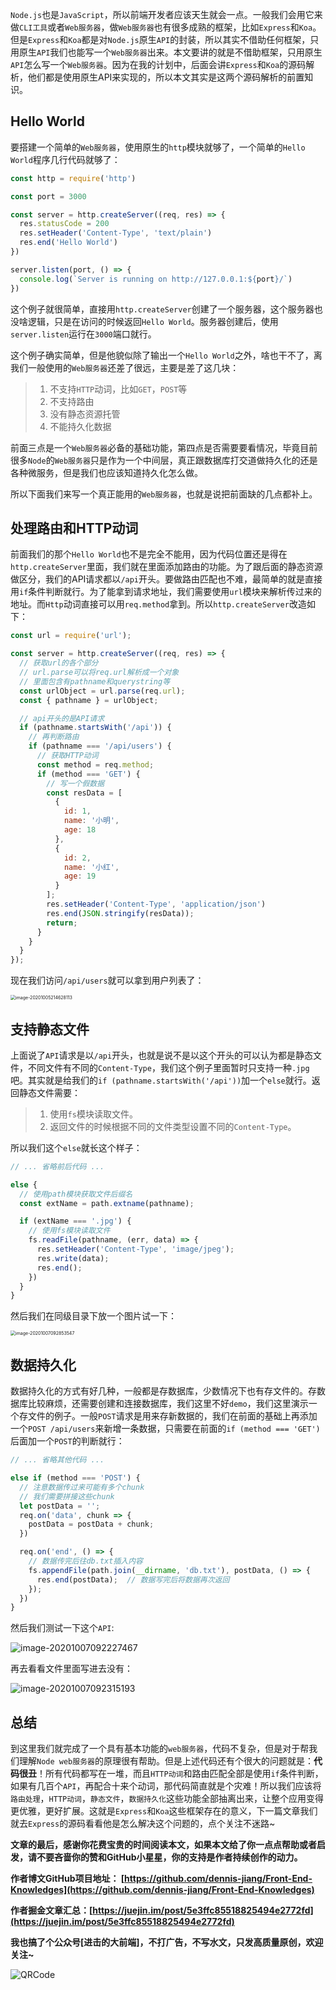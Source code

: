 `Node.js`也是`JavaScript`，所以前端开发者应该天生就会一点。一般我们会用它来做`CLI工具`或者`Web服务器`，做`Web服务器`也有很多成熟的框架，比如`Express`和`Koa`。但是`Express`和`Koa`都是对`Node.js`原生`API`的封装，所以其实不借助任何框架，只用原生`API`我们也能写一个`Web服务器`出来。本文要讲的就是不借助框架，只用原生`API`怎么写一个`Web服务器`。因为在我的计划中，后面会讲`Express`和`Koa`的源码解析，他们都是使用原生API来实现的，所以本文其实是这两个源码解析的前置知识。

## Hello World

要搭建一个简单的`Web服务器`，使用原生的`http`模块就够了，一个简单的`Hello World`程序几行代码就够了：

```javascript
const http = require('http')

const port = 3000

const server = http.createServer((req, res) => {
  res.statusCode = 200
  res.setHeader('Content-Type', 'text/plain')
  res.end('Hello World')
})

server.listen(port, () => {
  console.log(`Server is running on http://127.0.0.1:${port}/`)
})
```

这个例子就很简单，直接用`http.createServer`创建了一个服务器，这个服务器也没啥逻辑，只是在访问的时候返回`Hello World`。服务器创建后，使用`server.listen`运行在`3000`端口就行。

这个例子确实简单，但是他貌似除了输出一个`Hello World`之外，啥也干不了，离我们一般使用的`Web服务器`还差了很远，主要是差了这几块：

> 1. 不支持`HTTP`动词，比如`GET`，`POST`等
> 2. 不支持路由
> 3. 没有静态资源托管
> 4. 不能持久化数据

前面三点是一个`Web服务器`必备的基础功能，第四点是否需要要看情况，毕竟目前很多`Node`的`Web服务器`只是作为一个中间层，真正跟数据库打交道做持久化的还是各种微服务，但是我们也应该知道持久化怎么做。

所以下面我们来写一个真正能用的`Web服务器`，也就是说把前面缺的几点都补上。

## 处理路由和HTTP动词

前面我们的那个`Hello World`也不是完全不能用，因为代码位置还是得在`http.createServer`里面，我们就在里面添加路由的功能。为了跟后面的静态资源做区分，我们的API请求都以`/api`开头。要做路由匹配也不难，最简单的就是直接用`if`条件判断就行。为了能拿到请求地址，我们需要使用`url`模块来解析传过来的地址。而`Http`动词直接可以用`req.method`拿到。所以`http.createServer`改造如下：

```javascript
const url = require('url');

const server = http.createServer((req, res) => {
  // 获取url的各个部分
  // url.parse可以将req.url解析成一个对象
  // 里面包含有pathname和querystring等
  const urlObject = url.parse(req.url);
  const { pathname } = urlObject;

  // api开头的是API请求
  if (pathname.startsWith('/api')) {
    // 再判断路由
    if (pathname === '/api/users') {
      // 获取HTTP动词
      const method = req.method;
      if (method === 'GET') {
        // 写一个假数据
        const resData = [
          {
            id: 1,
            name: '小明',
            age: 18
          },
          {
            id: 2,
            name: '小红',
            age: 19
          }
        ];
        res.setHeader('Content-Type', 'application/json')
        res.end(JSON.stringify(resData));
        return;
      }
    }
  }
});
```

现在我们访问`/api/users`就可以拿到用户列表了：

<img src="../../images/Node/HttpServer/image-20201005214628113.png" alt="image-20201005214628113" style="zoom:50%;" />

## 支持静态文件

上面说了`API`请求是以`/api`开头，也就是说不是以这个开头的可以认为都是静态文件，不同文件有不同的`Content-Type`，我们这个例子里面暂时只支持一种`.jpg`吧。其实就是给我们的`if (pathname.startsWith('/api'))`加一个`else`就行。返回静态文件需要：

> 1. 使用`fs`模块读取文件。
> 2. 返回文件的时候根据不同的文件类型设置不同的`Content-Type`。

所以我们这个`else`就长这个样子：

```javascript
// ... 省略前后代码 ...

else {
  // 使用path模块获取文件后缀名
  const extName = path.extname(pathname);

  if (extName === '.jpg') {
    // 使用fs模块读取文件
    fs.readFile(pathname, (err, data) => {
      res.setHeader('Content-Type', 'image/jpeg');
      res.write(data);
      res.end();
    })
  }
}
```

然后我们在同级目录下放一个图片试一下：

<img src="../../images/Node/HttpServer/image-20201007092853547.png" alt="image-20201007092853547" style="zoom:50%;" />

## 数据持久化

数据持久化的方式有好几种，一般都是存数据库，少数情况下也有存文件的。存数据库比较麻烦，还需要创建和连接数据库，我们这里不好`demo`，我们这里演示一个存文件的例子。一般`POST`请求是用来存新数据的，我们在前面的基础上再添加一个`POST /api/users`来新增一条数据，只需要在前面的`if (method === 'GET')`后面加一个`POST`的判断就行：

```javascript
// ... 省略其他代码 ...

else if (method === 'POST') {
  // 注意数据传过来可能有多个chunk
  // 我们需要拼接这些chunk
  let postData = '';
  req.on('data', chunk => {
    postData = postData + chunk;
  })

  req.on('end', () => {
    // 数据传完后往db.txt插入内容
    fs.appendFile(path.join(__dirname, 'db.txt'), postData, () => {
      res.end(postData);  // 数据写完后将数据再次返回
    });
  })
}
```

然后我们测试一下这个`API`:

![image-20201007092227467](../../images/Node/HttpServer/image-20201007092227467.png)

再去看看文件里面写进去没有：

![image-20201007092315193](../../images/Node/HttpServer/image-20201007092315193.png)

## 总结

到这里我们就完成了一个具有基本功能的`web服务器`，代码不复杂，但是对于帮我们理解`Node web服务器`的原理很有帮助。但是上述代码还有个很大的问题就是：**代码很丑**！所有代码都写在一堆，而且`HTTP动词`和路由匹配全部是使用`if`条件判断，如果有几百个`API`，再配合十来个动词，那代码简直就是个灾难！所以我们应该将`路由处理`，`HTTP动词`，`静态文件`，`数据持久化`这些功能全部抽离出来，让整个应用变得更优雅，更好扩展。这就是`Express`和`Koa`这些框架存在的意义，下一篇文章我们就去`Express`的源码看看他是怎么解决这个问题的，点个关注不迷路~

**文章的最后，感谢你花费宝贵的时间阅读本文，如果本文给了你一点点帮助或者启发，请不要吝啬你的赞和GitHub小星星，你的支持是作者持续创作的动力。**

**作者博文GitHub项目地址： [https://github.com/dennis-jiang/Front-End-Knowledges](https://github.com/dennis-jiang/Front-End-Knowledges)**

**作者掘金文章汇总：[https://juejin.im/post/5e3ffc85518825494e2772fd](https://juejin.im/post/5e3ffc85518825494e2772fd)**

**我也搞了个公众号[进击的大前端]，不打广告，不写水文，只发高质量原创，欢迎关注~**

![QRCode](../../images/Others/QRCode.jpg)